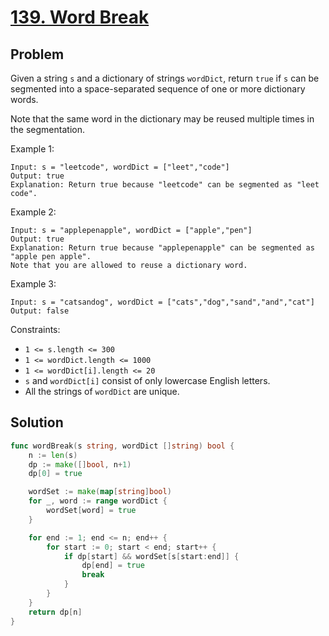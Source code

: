 # [139. Word Break](https://leetcode.com/problems/word-break/)

## Problem

Given a string `s` and a dictionary of strings `wordDict`, return `true` if `s` can be segmented into a space-separated sequence of one or more dictionary words.

Note that the same word in the dictionary may be reused multiple times in the segmentation.


Example 1:

```
Input: s = "leetcode", wordDict = ["leet","code"]
Output: true
Explanation: Return true because "leetcode" can be segmented as "leet code".
```

Example 2:

```
Input: s = "applepenapple", wordDict = ["apple","pen"]
Output: true
Explanation: Return true because "applepenapple" can be segmented as "apple pen apple".
Note that you are allowed to reuse a dictionary word.
```

Example 3:

```
Input: s = "catsandog", wordDict = ["cats","dog","sand","and","cat"]
Output: false
``` 

Constraints:

- `1 <= s.length <= 300`
- `1 <= wordDict.length <= 1000`
- `1 <= wordDict[i].length <= 20`
- `s` and `wordDict[i]` consist of only lowercase English letters.
- All the strings of `wordDict` are unique.


## Solution

```go
func wordBreak(s string, wordDict []string) bool {
	n := len(s)
	dp := make([]bool, n+1)
	dp[0] = true

	wordSet := make(map[string]bool)
	for _, word := range wordDict {
		wordSet[word] = true
	}

	for end := 1; end <= n; end++ {
		for start := 0; start < end; start++ {
			if dp[start] && wordSet[s[start:end]] {
				dp[end] = true
				break
			}
		}
	}
	return dp[n]
}
```